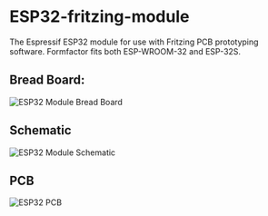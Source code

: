 # ESP32-fritzing-module

The Espressif ESP32 module for use with Fritzing PCB prototyping software. Formfactor fits both ESP-WROOM-32 and ESP-32S.

## Bread Board:

![ESP32 Module Bread Board](breadboard.png)

## Schematic

![ESP32 Module Schematic](schematic.png)

## PCB 

![ESP32 PCB](pcb.png)
